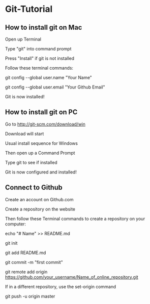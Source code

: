 # Git-Tutorial

## How to install git on Mac

Open up Terminal

Type "git" into command prompt

Press "Install" if git is not installed

Follow these terminal commands:

git config --global user.name "Your Name"

git config --global user.email "Your Github Email"

Git is now installed!

## How to install git on PC

Go to http://git-scm.com/download/win

Download will start

Usual install sequence for Windows

Then open up a Command Prompt

Type git to see if installed

Git is now configured and installed!

## Connect to Github

Create an account on Github.com

Create a repository on the website

Then follow these Terminal commands to create a repository on your computer:

echo "# Name" >> README.md

git init

git add README.md

git commit -m "first commit"

git remote add origin https://github.com/your_username/Name_of_online_repository.git

If in a different repository, use the set-origin command

git push -u origin master
